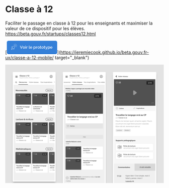 # Classe à 12

Faciliter le passage en classe à 12 pour les enseignants et maximiser la valeur de ce dispositif pour les élèves.
https://beta.gouv.fr/startups/classes12.html

[<img src="../docs/prototype.png?raw=true" width="160px" alt="Voir le prototype">](https://jeremiecook.github.io/beta.gouv.fr-ux/classe-a-12-mobile/ target="_blank")

![Classe à 12](classe-a-12.png?raw=true "Classe à 12")
